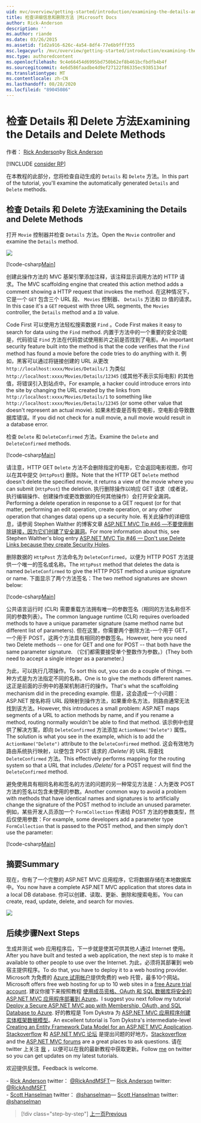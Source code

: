 ```yaml
---
uid: mvc/overview/getting-started/introduction/examining-the-details-and-delete-methods
title: 检查详细信息和删除方法 |Microsoft Docs
author: Rick-Anderson
description: ''
ms.author: riande
ms.date: 03/26/2015
ms.assetid: f1d2a916-626c-4a54-8df4-77e6b9fff355
msc.legacyurl: /mvc/overview/getting-started/introduction/examining-the-details-and-delete-methods
msc.type: authoredcontent
ms.openlocfilehash: 9c4e66454d6995bd750b62ef8b461bcfbdfb4b4f
ms.sourcegitcommit: 4e6d586faadbe4d9ef27122f86335ec9385134af
ms.translationtype: MT
ms.contentlocale: zh-CN
ms.lasthandoff: 08/28/2020
ms.locfileid: "89045086"
---
```

# <a name="examining-the-details-and-delete-methods"></a><span data-ttu-id="005c7-102">检查 Details 和 Delete 方法</span><span class="sxs-lookup"><span data-stu-id="005c7-102">Examining the Details and Delete Methods</span></span>

<span data-ttu-id="005c7-103">作者： [Rick Anderson](https://twitter.com/RickAndMSFT)</span><span class="sxs-lookup"><span data-stu-id="005c7-103">by [Rick Anderson](https://twitter.com/RickAndMSFT)</span></span>

[!INCLUDE [consider RP](~/includes/razor.md)]

<span data-ttu-id="005c7-104">在本教程的此部分，您将检查自动生成的 `Details` 和 `Delete` 方法。</span><span class="sxs-lookup"><span data-stu-id="005c7-104">In this part of the tutorial, you'll examine the automatically generated `Details` and `Delete` methods.</span></span>

## <a name="examining-the-details-and-delete-methods"></a><span data-ttu-id="005c7-105">检查 Details 和 Delete 方法</span><span class="sxs-lookup"><span data-stu-id="005c7-105">Examining the Details and Delete Methods</span></span>

<span data-ttu-id="005c7-106">打开 `Movie` 控制器并检查 `Details` 方法。</span><span class="sxs-lookup"><span data-stu-id="005c7-106">Open the `Movie` controller and examine the `Details` method.</span></span>

![](examining-the-details-and-delete-methods/_static/image1.png)

[!code-csharp[Main](examining-the-details-and-delete-methods/samples/sample1.cs)]

<span data-ttu-id="005c7-107">创建此操作方法的 MVC 基架引擎添加注释，该注释显示调用方法的 HTTP 请求。</span><span class="sxs-lookup"><span data-stu-id="005c7-107">The MVC scaffolding engine that created this action method adds a comment showing a HTTP request that invokes the method.</span></span> <span data-ttu-id="005c7-108">在这种情况下，它是一个 `GET` 包含三个 URL 段、 `Movies` 控制器、 `Details` 方法和 `ID` 值的请求。</span><span class="sxs-lookup"><span data-stu-id="005c7-108">In this case it's a `GET` request with three URL segments, the `Movies` controller, the `Details` method and a `ID` value.</span></span>

<span data-ttu-id="005c7-109">Code First 可以使用方法轻松搜索数据 `Find` 。</span><span class="sxs-lookup"><span data-stu-id="005c7-109">Code First makes it easy to search for data using the `Find` method.</span></span> <span data-ttu-id="005c7-110">内置于方法中的一个重要的安全功能是，代码验证 `Find` 方法在代码尝试使用影片之前是否找到了电影。</span><span class="sxs-lookup"><span data-stu-id="005c7-110">An important security feature built into the method is that the code verifies that the `Find` method has found a movie before the code tries to do anything with it.</span></span> <span data-ttu-id="005c7-111">例如，黑客可以通过将链接创建的 URL 从更改 `http://localhost:xxxx/Movies/Details/1` 为类似 `http://localhost:xxxx/Movies/Details/12345` (或其他不表示实际电影) 的其他值，将错误引入到站点中。</span><span class="sxs-lookup"><span data-stu-id="005c7-111">For example, a hacker could introduce errors into the site by changing the URL created by the links from `http://localhost:xxxx/Movies/Details/1` to something like `http://localhost:xxxx/Movies/Details/12345` (or some other value that doesn't represent an actual movie).</span></span> <span data-ttu-id="005c7-112">如果未检查是否有空电影，空电影会导致数据库错误。</span><span class="sxs-lookup"><span data-stu-id="005c7-112">If you did not check for a null movie, a null movie would result in a database error.</span></span>

<span data-ttu-id="005c7-113">检查 `Delete` 和 `DeleteConfirmed` 方法。</span><span class="sxs-lookup"><span data-stu-id="005c7-113">Examine the `Delete` and `DeleteConfirmed` methods.</span></span>

[!code-csharp[Main](examining-the-details-and-delete-methods/samples/sample2.cs?highlight=17)]

<span data-ttu-id="005c7-114">请注意，HTTP GET `Delete` 方法不会删除指定的电影，它会返回电影视图，你可以在其中提交 (`HttpPost`) 删除。</span><span class="sxs-lookup"><span data-stu-id="005c7-114">Note that the HTTP GET `Delete` method doesn't delete the specified movie, it returns a view of the movie where you can submit (`HttpPost`) the deletion.</span></span> <span data-ttu-id="005c7-115">执行删除操作以响应 GET 请求（或者说，执行编辑操作、创建操作或更改数据的任何其他操作）会打开安全漏洞。</span><span class="sxs-lookup"><span data-stu-id="005c7-115">Performing a delete operation in response to a GET request (or for that matter, performing an edit operation, create operation, or any other operation that changes data) opens up a security hole.</span></span> <span data-ttu-id="005c7-116">有关此操作的详细信息，请参阅 Stephen Walther 的博客文章 [ASP.NET MVC Tip #46 —不要使用删除链接，因为它们创建了安全漏洞](http://stephenwalther.com/blog/archive/2009/01/21/asp.net-mvc-tip-46-ndash-donrsquot-use-delete-links-because.aspx)。</span><span class="sxs-lookup"><span data-stu-id="005c7-116">For more information about this, see Stephen Walther's blog entry [ASP.NET MVC Tip #46 — Don't use Delete Links because they create Security Holes](http://stephenwalther.com/blog/archive/2009/01/21/asp.net-mvc-tip-46-ndash-donrsquot-use-delete-links-because.aspx).</span></span>

<span data-ttu-id="005c7-117">删除数据的 `HttpPost` 方法命名为 `DeleteConfirmed`，以便为 HTTP POST 方法提供一个唯一的签名或名称。</span><span class="sxs-lookup"><span data-stu-id="005c7-117">The `HttpPost` method that deletes the data is named `DeleteConfirmed` to give the HTTP POST method a unique signature or name.</span></span> <span data-ttu-id="005c7-118">下面显示了两个方法签名：</span><span class="sxs-lookup"><span data-stu-id="005c7-118">The two method signatures are shown below:</span></span>

[!code-csharp[Main](examining-the-details-and-delete-methods/samples/sample3.cs)]

<span data-ttu-id="005c7-119">公共语言运行时 (CLR) 需要重载方法拥有唯一的参数签名（相同的方法名称但不同的参数列表）。</span><span class="sxs-lookup"><span data-stu-id="005c7-119">The common language runtime (CLR) requires overloaded methods to have a unique parameter signature (same method name but different list of parameters).</span></span> <span data-ttu-id="005c7-120">但在这里，你需要两个删除方法-一个用于 GET，一个用于 POST，这两个方法具有相同的参数签名。</span><span class="sxs-lookup"><span data-stu-id="005c7-120">However, here you need two Delete methods -- one for GET and one for POST -- that both have the same parameter signature.</span></span> <span data-ttu-id="005c7-121">（它们都需要接受单个整数作为参数。）</span><span class="sxs-lookup"><span data-stu-id="005c7-121">(They both need to accept a single integer as a parameter.)</span></span>

<span data-ttu-id="005c7-122">为此，可以执行几项操作。</span><span class="sxs-lookup"><span data-stu-id="005c7-122">To sort this out, you can do a couple of things.</span></span> <span data-ttu-id="005c7-123">一种方式是为方法指定不同的名称。</span><span class="sxs-lookup"><span data-stu-id="005c7-123">One is to give the methods different names.</span></span> <span data-ttu-id="005c7-124">这正是前面的示例中的基架机制进行的操作。</span><span class="sxs-lookup"><span data-stu-id="005c7-124">That's what the scaffolding mechanism did in the preceding example.</span></span> <span data-ttu-id="005c7-125">但是，这会造成一个小问题：ASP.NET 按名称将 URL 段映射到操作方法，如果重命名方法，则路由通常无法找到该方法。</span><span class="sxs-lookup"><span data-stu-id="005c7-125">However, this introduces a small problem: ASP.NET maps segments of a URL to action methods by name, and if you rename a method, routing normally wouldn't be able to find that method.</span></span> <span data-ttu-id="005c7-126">该示例中也提供了解决方案，即向 `DeleteConfirmed` 方法添加 `ActionName("Delete")` 属性。</span><span class="sxs-lookup"><span data-stu-id="005c7-126">The solution is what you see in the example, which is to add the `ActionName("Delete")` attribute to the `DeleteConfirmed` method.</span></span> <span data-ttu-id="005c7-127">这会有效地为路由系统执行映射，以便包含 POST 请求的 */Delete/* 的 URL 将查找 `DeleteConfirmed` 方法。</span><span class="sxs-lookup"><span data-stu-id="005c7-127">This effectively performs mapping for the routing system so that a URL that includes */Delete/* for a POST request will find the `DeleteConfirmed` method.</span></span>

<span data-ttu-id="005c7-128">避免使用具有相同名称和签名的方法的问题的另一种常见方法是：人为更改 POST 方法的签名以包含未使用的参数。</span><span class="sxs-lookup"><span data-stu-id="005c7-128">Another common way to avoid a problem with methods that have identical names and signatures is to artificially change the signature of the POST method to include an unused parameter.</span></span> <span data-ttu-id="005c7-129">例如，某些开发人员添加一个 `FormCollection` 传递给 POST 方法的参数类型，然后仅使用参数：</span><span class="sxs-lookup"><span data-stu-id="005c7-129">For example, some developers add a parameter type `FormCollection` that is passed to the POST method, and then simply don't use the parameter:</span></span>

[!code-csharp[Main](examining-the-details-and-delete-methods/samples/sample4.cs)]

## <a name="summary"></a><span data-ttu-id="005c7-130">摘要</span><span class="sxs-lookup"><span data-stu-id="005c7-130">Summary</span></span>

<span data-ttu-id="005c7-131">现在，你有了一个完整的 ASP.NET MVC 应用程序，它将数据存储在本地数据库中。</span><span class="sxs-lookup"><span data-stu-id="005c7-131">You now have a complete ASP.NET MVC application that stores data in a local DB database.</span></span> <span data-ttu-id="005c7-132">你可以创建、读取、更新、删除和搜索电影。</span><span class="sxs-lookup"><span data-stu-id="005c7-132">You can create, read, update, delete, and search for movies.</span></span>

![](examining-the-details-and-delete-methods/_static/image2.png)

## <a name="next-steps"></a><span data-ttu-id="005c7-133">后续步骤</span><span class="sxs-lookup"><span data-stu-id="005c7-133">Next Steps</span></span>

<span data-ttu-id="005c7-134">生成并测试 web 应用程序后，下一步就是使其可供其他人通过 Internet 使用。</span><span class="sxs-lookup"><span data-stu-id="005c7-134">After you have built and tested a web application, the next step is to make it available to other people to use over the Internet.</span></span> <span data-ttu-id="005c7-135">为此，必须将其部署到 web 宿主提供程序。</span><span class="sxs-lookup"><span data-stu-id="005c7-135">To do that, you have to deploy it to a web hosting provider.</span></span> <span data-ttu-id="005c7-136">Microsoft 为免费的 [Azure 试用帐户](https://www.windowsazure.com/pricing/free-trial/?WT.mc_id=A443DD604)提供免费的 web 托管，最多10个网站。</span><span class="sxs-lookup"><span data-stu-id="005c7-136">Microsoft offers free web hosting for up to 10 web sites in a [free Azure trial account](https://www.windowsazure.com/pricing/free-trial/?WT.mc_id=A443DD604).</span></span> <span data-ttu-id="005c7-137">建议你接下来按照教程 [使用成员资格、OAuth 和 SQL 数据库将安全的 ASP.NET MVC 应用程序部署到 Azure](https://docs.microsoft.com/aspnet/core/security/authorization/secure-data)。</span><span class="sxs-lookup"><span data-stu-id="005c7-137">I suggest you next follow my tutorial [Deploy a Secure ASP.NET MVC app with Membership, OAuth, and SQL Database to Azure](https://docs.microsoft.com/aspnet/core/security/authorization/secure-data).</span></span> <span data-ttu-id="005c7-138">好的教程是 Tom Dykstra 为 [ASP.NET MVC 应用程序创建实体框架数据模型](../getting-started-with-ef-using-mvc/creating-an-entity-framework-data-model-for-an-asp-net-mvc-application.md)。</span><span class="sxs-lookup"><span data-stu-id="005c7-138">An excellent tutorial is Tom Dykstra's intermediate-level [Creating an Entity Framework Data Model for an ASP.NET MVC Application](../getting-started-with-ef-using-mvc/creating-an-entity-framework-data-model-for-an-asp-net-mvc-application.md).</span></span> <span data-ttu-id="005c7-139">[Stackoverflow](http://stackoverflow.com/help) 和 [ASP.NET MVC 论坛](https://forums.asp.net/1146.aspx) 是提出问题的好地方。</span><span class="sxs-lookup"><span data-stu-id="005c7-139">[Stackoverflow](http://stackoverflow.com/help) and the [ASP.NET MVC forums](https://forums.asp.net/1146.aspx) are a great places to ask questions.</span></span> <span data-ttu-id="005c7-140">请在 twitter 上关注 [我](https://twitter.com/RickAndMSFT) ，以便可以在我的最新教程中获取更新。</span><span class="sxs-lookup"><span data-stu-id="005c7-140">Follow [me](https://twitter.com/RickAndMSFT) on twitter so you can get updates on my latest tutorials.</span></span>

<span data-ttu-id="005c7-141">欢迎提供反馈。</span><span class="sxs-lookup"><span data-stu-id="005c7-141">Feedback is welcome.</span></span>

<span data-ttu-id="005c7-142">- [Rick Anderson](https://blogs.msdn.com/rickAndy) twitter： [@RickAndMSFT](https://twitter.com/RickAndMSFT)</span><span class="sxs-lookup"><span data-stu-id="005c7-142">— [Rick Anderson](https://blogs.msdn.com/rickAndy) twitter: [@RickAndMSFT](https://twitter.com/RickAndMSFT)</span></span>  
<span data-ttu-id="005c7-143">- [Scott Hanselman](http://www.hanselman.com/blog/) twitter： [@shanselman](https://twitter.com/shanselman)</span><span class="sxs-lookup"><span data-stu-id="005c7-143">— [Scott Hanselman](http://www.hanselman.com/blog/) twitter: [@shanselman](https://twitter.com/shanselman)</span></span>

> [!div class="step-by-step"]
> [<span data-ttu-id="005c7-144">上一页</span><span class="sxs-lookup"><span data-stu-id="005c7-144">Previous</span></span>](adding-validation.md)
